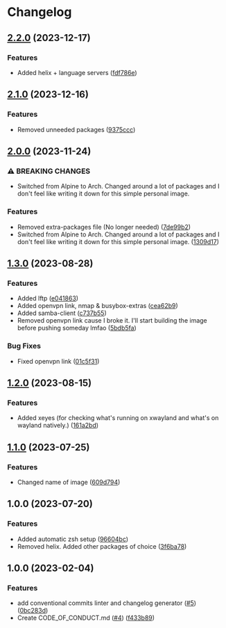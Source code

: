 # Changelog

## [2.2.0](https://github.com/Amberwq/ambskit/compare/v2.1.0...v2.2.0) (2023-12-17)


### Features

* Added helix + language servers ([fdf786e](https://github.com/Amberwq/ambskit/commit/fdf786e78631a2e260ec3137b15dbdc561e71cf5))

## [2.1.0](https://github.com/Amberwq/ambskit/compare/v2.0.0...v2.1.0) (2023-12-16)


### Features

* Removed unneeded packages ([9375ccc](https://github.com/Amberwq/ambskit/commit/9375ccc0635c8e623a3741d18e212efe60187fd4))

## [2.0.0](https://github.com/Vitchuu/ambskit/compare/v1.3.0...v2.0.0) (2023-11-24)


### ⚠ BREAKING CHANGES

* Switched from Alpine to Arch. Changed around a lot of packages and I don't feel like writing it down for this simple personal image.

### Features
* Removed extra-packages file (No longer needed) ([7de99b2](https://github.com/Vitchuu/ambskit/commit/7de99b2ffe4f5396d12e13e3ed393977831198aa))
* Switched from Alpine to Arch. Changed around a lot of packages and I don't feel like writing it down for this simple personal image. ([1309d17](https://github.com/Vitchuu/ambskit/commit/1309d175931a925985a9c5da89e7ff199d2cf391))

## [1.3.0](https://github.com/Vitchuu/ambskit/compare/v1.2.0...v1.3.0) (2023-08-28)


### Features

* Added lftp ([e041863](https://github.com/Vitchuu/ambskit/commit/e041863a7489b716e344a66dab01e77c5d9ffb84))
* Added openvpn link, nmap & busybox-extras ([cea62b9](https://github.com/Vitchuu/ambskit/commit/cea62b93a992fd5c8c308ff6af002e0807cc678c))
* Added samba-client ([c737b55](https://github.com/Vitchuu/ambskit/commit/c737b5543a6318b3362c000872c395f5acfc6182))
* Removed openvpn link cause I broke it. I'll start building the image before pushing someday lmfao ([5bdb5fa](https://github.com/Vitchuu/ambskit/commit/5bdb5faf5eb927b8ea8acdebec2bb2274d6a646c))


### Bug Fixes

* Fixed openvpn link ([01c5f31](https://github.com/Vitchuu/ambskit/commit/01c5f3162ee39cfe4a2b03da8c210afb4815cd5b))

## [1.2.0](https://github.com/Vitchuu/ambskit/compare/v1.1.0...v1.2.0) (2023-08-15)


### Features

* Added xeyes (for checking what's running on xwayland and what's on wayland natively.) ([161a2bd](https://github.com/Vitchuu/ambskit/commit/161a2bd53175fe5256fd856ea5f0db6544508bfb))

## [1.1.0](https://github.com/Vitchuu/ambskit/compare/v1.0.0...v1.1.0) (2023-07-25)


### Features

* Changed name of image ([609d794](https://github.com/Vitchuu/ambskit/commit/609d79426d5e7eb1c231c471211e6ed5b4daead6))

## 1.0.0 (2023-07-20)


### Features

* Added automatic zsh setup ([96604bc](https://github.com/Vitchuu/ambskit/commit/96604bc6787eb2ff86d82eccb42e85c6171fb52a))
* Removed helix. Added other packages of choice ([3f6ba78](https://github.com/Vitchuu/ambskit/commit/3f6ba78bceabfabb839cc23eab9a70abb00292b7))

## 1.0.0 (2023-02-04)


### Features

* add conventional commits linter and changelog generator ([#5](https://github.com/ublue-os/boxkit/issues/5)) ([0bc283d](https://github.com/ublue-os/boxkit/commit/0bc283d271878071ef50a413bab48f3bfc1ab312))
* Create CODE_OF_CONDUCT.md ([#4](https://github.com/ublue-os/boxkit/issues/4)) ([f433b89](https://github.com/ublue-os/boxkit/commit/f433b89a1ed125c6c0a251c1eec60525cfe35820))
